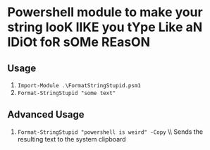 # Powershell module to make your string looK lIKE you tYpe Like aN IDiOt foR sOMe REasON
## Usage
1. `Import-Module .\FormatStringStupid.psm1`
2. `Format-StringStupid "some text"` 

## Advanced Usage
1. `Format-StringStupid "powershell is weird" -Copy` \\\ Sends the resulting text to the system clipboard
